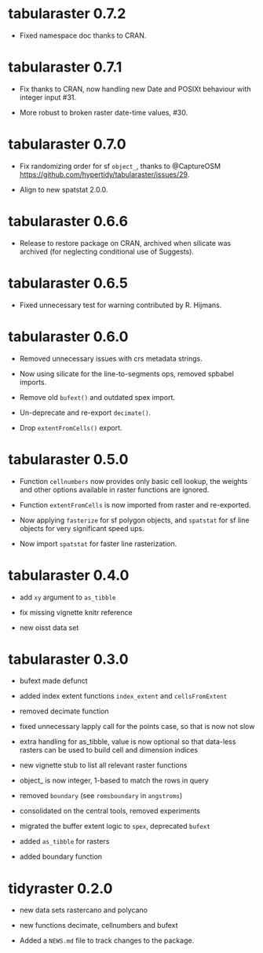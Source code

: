 # tabularaster 0.7.2

* Fixed namespace doc thanks to CRAN.

# tabularaster 0.7.1

* Fix thanks to CRAN, now handling new Date and POSIXt behaviour with integer input #31. 

* More robust to broken raster date-time values, #30. 

# tabularaster 0.7.0

* Fix randomizing order for sf `object_`, thanks to @CaptureOSM https://github.com/hypertidy/tabularaster/issues/29. 

* Align to new spatstat 2.0.0.

# tabularaster 0.6.6

* Release to restore package on CRAN, archived when silicate was archived (for neglecting
 conditional use of Suggests). 
 
# tabularaster 0.6.5

* Fixed unnecessary test for warning contributed by R. Hijmans. 

# tabularaster 0.6.0

* Removed unnecessary issues with crs metadata strings. 

* Now using silicate for the line-to-segments ops, removed spbabel imports. 

* Remove old `bufext()` and outdated spex import. 

* Un-deprecate and re-export `decimate()`. 

* Drop `extentFromCells()` export. 

# tabularaster 0.5.0

* Function `cellnumbers` now provides only basic cell lookup, the weights and other
 options available in raster functions are ignored. 
 
* Function `extentFromCells` is now imported from raster and re-exported. 

* Now applying `fasterize` for sf polygon objects, and `spatstat` for sf line objects for 
 very significant speed ups. 

* Now import `spatstat` for faster line rasterization. 

# tabularaster 0.4.0

* add `xy` argument to `as_tibble`

* fix missing vignette knitr reference

* new oisst data set

# tabularaster 0.3.0

* bufext made defunct

* added index extent functions `index_extent` and `cellsFromExtent`

* removed decimate function

* fixed unnecessary lapply call for the points case, so that is now not slow

* extra handling for as_tibble, value is now optional so that data-less rasters can be used to 
 build cell and dimension indices
 
* new vignette stub to list all relevant raster functions

* object_ is now integer, 1-based to match the rows in query

* removed `boundary` (see `romsboundary` in `angstroms`)

* consolidated on the central tools, removed experiments

* migrated the buffer extent logic to `spex`, deprecated `bufext`

* added `as_tibble` for rasters

* added boundary function

# tidyraster 0.2.0

* new data sets rastercano and polycano

* new functions decimate, cellnumbers and bufext

* Added a `NEWS.md` file to track changes to the package.



